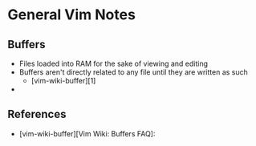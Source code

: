 # General Vim Notes

## Buffers
- Files loaded into RAM for the sake of viewing and editing
- Buffers aren't directly related to any file until they are written as such
  - [vim-wiki-buffer][1]
- 

## References
[vim-wiki-buffers]: http://vim.wikia.com/wiki/Vim_buffer_FAQ "Info on Vim Buffers from Vim's Community Wiki"
- [vim-wiki-buffer][Vim Wiki: Buffers FAQ]:
